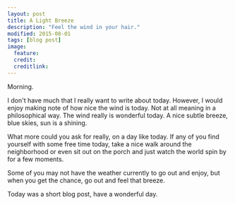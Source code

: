 ```yaml
---
layout: post
title: A Light Breeze
description: "Feel the wind in your hair."
modified: 2015-08-01
tags: [blog post]
image:
  feature:
  credit:
  creditlink:
---
```


Morning.

I don't have much that I really want to write about today. However, I would enjoy making note of how nice the wind is today. Not at all meaning in a philosophical way. The wind really is wonderful today. A nice subtle breeze, blue skies, sun is a shining.

What more could you ask for really, on a day like today. If any of you find yourself with some free time today, take a nice walk around the neighborhood or even sit out on the porch and just watch the world spin by for a few moments.

Some of you may not have the weather currently to go out and enjoy, but when you get the chance, go out and feel that breeze.

Today was a short blog post, have a wonderful day.
